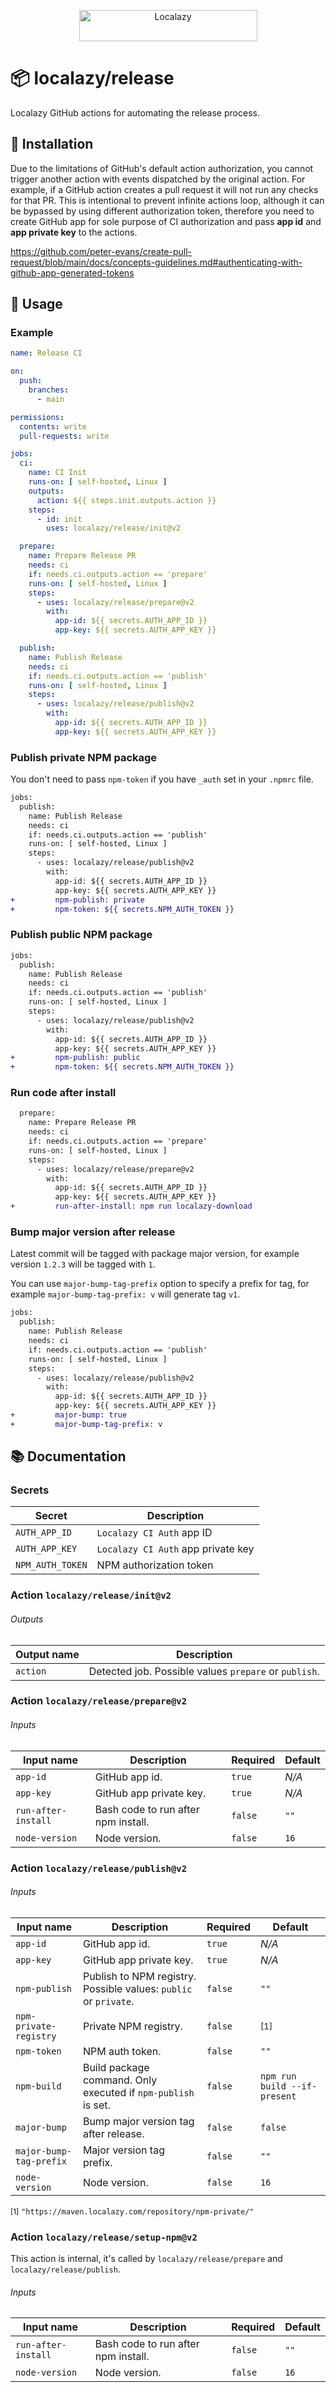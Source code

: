 <p align="center">
  <a href="https://localazy.com">
    <img src="https://localazy.com/directus9/assets/9fc36b9c-81b7-4dbf-bd82-b64cd984090f" width="285" height="50" alt="Localazy" >
  </a>
</p>

# 📦 localazy/release

Localazy GitHub actions for automating the release process.

## 🔧 Installation

Due to the limitations of GitHub's default action authorization, you cannot trigger another action with events
dispatched by the original action. For example, if a GitHub action creates a pull request it will not run any checks for
that PR. This is intentional to prevent infinite actions loop, although it can be bypassed by using different
authorization token, therefore you need to create GitHub app for sole purpose of CI authorization and pass **app id**
and **app private key** to the actions.

https://github.com/peter-evans/create-pull-request/blob/main/docs/concepts-guidelines.md#authenticating-with-github-app-generated-tokens

## 🚀 Usage

### Example

```yml
name: Release CI

on:
  push:
    branches:
      - main

permissions:
  contents: write
  pull-requests: write

jobs:
  ci:
    name: CI Init
    runs-on: [ self-hosted, Linux ]
    outputs:
      action: ${{ steps.init.outputs.action }}
    steps:
      - id: init
        uses: localazy/release/init@v2

  prepare:
    name: Prepare Release PR
    needs: ci
    if: needs.ci.outputs.action == 'prepare'
    runs-on: [ self-hosted, Linux ]
    steps:
      - uses: localazy/release/prepare@v2
        with:
          app-id: ${{ secrets.AUTH_APP_ID }}
          app-key: ${{ secrets.AUTH_APP_KEY }}

  publish:
    name: Publish Release
    needs: ci
    if: needs.ci.outputs.action == 'publish'
    runs-on: [ self-hosted, Linux ]
    steps:
      - uses: localazy/release/publish@v2
        with:
          app-id: ${{ secrets.AUTH_APP_ID }}
          app-key: ${{ secrets.AUTH_APP_KEY }}
```

### Publish private NPM package

You don't need to pass `npm-token` if you have `_auth` set in your `.npmrc` file.

```diff
jobs:
  publish:
    name: Publish Release
    needs: ci
    if: needs.ci.outputs.action == 'publish'
    runs-on: [ self-hosted, Linux ]
    steps:
      - uses: localazy/release/publish@v2
        with:
          app-id: ${{ secrets.AUTH_APP_ID }}
          app-key: ${{ secrets.AUTH_APP_KEY }}
+         npm-publish: private
+         npm-token: ${{ secrets.NPM_AUTH_TOKEN }}
```

### Publish public NPM package

```diff
jobs:
  publish:
    name: Publish Release
    needs: ci
    if: needs.ci.outputs.action == 'publish'
    runs-on: [ self-hosted, Linux ]
    steps:
      - uses: localazy/release/publish@v2
        with:
          app-id: ${{ secrets.AUTH_APP_ID }}
          app-key: ${{ secrets.AUTH_APP_KEY }}
+         npm-publish: public
+         npm-token: ${{ secrets.NPM_AUTH_TOKEN }}
```

### Run code after install

```diff
  prepare:
    name: Prepare Release PR
    needs: ci
    if: needs.ci.outputs.action == 'prepare'
    runs-on: [ self-hosted, Linux ]
    steps:
      - uses: localazy/release/prepare@v2
        with:
          app-id: ${{ secrets.AUTH_APP_ID }}
          app-key: ${{ secrets.AUTH_APP_KEY }}
+         run-after-install: npm run localazy-download
```

### Bump major version after release

Latest commit will be tagged with package major version, for example version `1.2.3` will be tagged with `1`.

You can use `major-bump-tag-prefix` option to specify a prefix for tag, for example `major-bump-tag-prefix: v` will
generate tag `v1`.

```diff
jobs:
  publish:
    name: Publish Release
    needs: ci
    if: needs.ci.outputs.action == 'publish'
    runs-on: [ self-hosted, Linux ]
    steps:
      - uses: localazy/release/publish@v2
        with:
          app-id: ${{ secrets.AUTH_APP_ID }}
          app-key: ${{ secrets.AUTH_APP_KEY }}
+         major-bump: true
+         major-bump-tag-prefix: v
```

## 📚 Documentation

### Secrets

| Secret           | Description                        |
|------------------|------------------------------------|
| `AUTH_APP_ID`    | `Localazy CI Auth` app ID          |
| `AUTH_APP_KEY`   | `Localazy CI Auth` app private key |
| `NPM_AUTH_TOKEN` | NPM authorization token            |

### Action `localazy/release/init@v2`

###### Outputs

| Output name | Description                                           |
|-------------|-------------------------------------------------------|
| `action`    | Detected job. Possible values `prepare` or `publish`. |

### Action `localazy/release/prepare@v2`

###### Inputs

| Input name          | Description                         | Required | Default |
|---------------------|-------------------------------------|----------|---------|
| `app-id`            | GitHub app id.                      | `true`   | *N/A*   |
| `app-key`           | GitHub app private key.             | `true`   | *N/A*   |
| `run-after-install` | Bash code to run after npm install. | `false`  | `""`    |
| `node-version`      | Node version.                       | `false`  | `16`    |

### Action `localazy/release/publish@v2`

###### Inputs

| Input name              | Description                                                      | Required | Default                      |
|-------------------------|------------------------------------------------------------------|----------|------------------------------|
| `app-id`                | GitHub app id.                                                   | `true`   | *N/A*                        |
| `app-key`               | GitHub app private key.                                          | `true`   | *N/A*                        |
| `npm-publish`           | Publish to NPM registry. Possible values: `public` or `private`. | `false`  | `""`                         |
| `npm-private-registry`  | Private NPM registry.                                            | `false`  | <small>[1]</small>           |
| `npm-token`             | NPM auth token.                                                  | `false`  | `""`                         |
| `npm-build`             | Build package command. Only executed if `npm-publish` is set.    | `false`  | `npm run build --if-present` |
| `major-bump`            | Bump major version tag after release.                            | `false`  | `false`                      |
| `major-bump-tag-prefix` | Major version tag prefix.                                        | `false`  | `""`                         |
| `node-version`          | Node version.                                                    | `false`  | `16`                         |

<small>[1]</small> `"https://maven.localazy.com/repository/npm-private/"`

### Action `localazy/release/setup-npm@v2`

This action is internal, it's called by `localazy/release/prepare` and `localazy/release/publish`.

###### Inputs

| Input name          | Description                         | Required | Default |
|---------------------|-------------------------------------|----------|---------|
| `run-after-install` | Bash code to run after npm install. | `false`  | `""`    |
| `node-version`      | Node version.                       | `false`  | `16`    |
